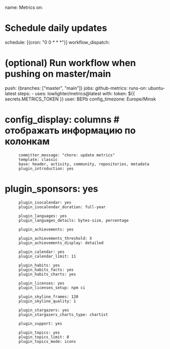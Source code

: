name: Metrics
on:
  # Schedule daily updates
  schedule: [{cron: "0 0 * * *"}]
  workflow_dispatch:
  # (optional) Run workflow when pushing on master/main
  push: {branches: ["master", "main"]}
jobs:
  github-metrics:
    runs-on: ubuntu-latest
    steps:
      - uses: lowlighter/metrics@latest
        with:
          token: ${{ secrets.METRICS_TOKEN }}
          user: BEPb
          config_timezone: Europe/Minsk
#          config_display: columns  # отображать информацию по колонкам
          committer_message: "chore: update metrics"
          template: classic
          base: header, activity, community, repositories, metadata 
          plugin_introduction: yes
#          plugin_sponsors: yes

          plugin_isocalendar: yes  
          plugin_isocalendar_duration: full-year  

          plugin_languages: yes  
          plugin_languages_details: bytes-size, percentage  

          plugin_achievements: yes

          plugin_achievements_threshold: X  
          plugin_achievements_display: detailed  

          plugin_calendar: yes  
          plugin_calendar_limit: 11

          plugin_habits: yes  
          plugin_habits_facts: yes 
          plugin_habits_charts: yes 

          plugin_licenses: yes 
          plugin_licenses_setup: npm ci 
    
          plugin_skyline_frames: 120  
          plugin_skyline_quality: 1  

          plugin_stargazers: yes 
          plugin_stargazers_charts_type: chartist  

          plugin_support: yes  

          plugin_topics: yes  
          plugin_topics_limit: 0
          plugin_topics_mode: icons
